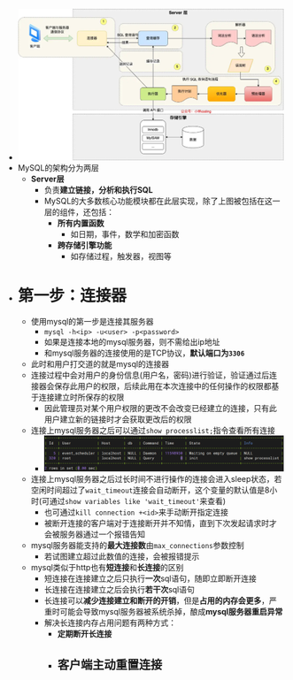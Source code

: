 - ![image.png](../assets/image_1695117520626_0.png)
- MySQL的架构分为两层
	- **Server层**
		- 负责**建立链接，分析和执行SQL**
		- MySQL的大多数核心功能模块都在此层实现，除了上图被包括在这一层的组件，还包括：
			- **所有内置函数**
				- 如日期，事件，数学和加密函数
			- **跨存储引擎功能**
				- 如存储过程，触发器，视图等
- # 第一步：连接器
	- 使用mysql的第一步是连接其服务器
		- ``mysql -h<ip> -u<user> -p<password>``
		- 如果是连接本地的mysql服务器，则不需给出ip地址
		- 和mysql服务器的连接使用的是TCP协议，**默认端口为``3306``**
	- 此时和用户打交道的就是mysql的连接器
	- 连接过程中会对用户的身份信息(用户名，密码)进行验证，验证通过后连接器会保存此用户的权限，后续此用在本次连接中的任何操作的权限都基于连接建立时所保存的权限
		- 因此管理员对某个用户权限的更改不会改变已经建立的连接，只有此用户建立新的链接时才会获取更改后的权限
	- 连接上mysql服务器之后可以通过``show processlist;``指令查看所有连接
		- ![image.png](../assets/image_1695137882470_0.png)
	- 连接上mysql服务器之后过长时间不进行操作的连接会进入sleep状态，若空闲时间超过了``wait_timeout``连接会自动断开，这个变量的默认值是8小时(可通过`show variables like 'wait_timeout'`来查看)
		- 也可通过`kill connection +<id>`来手动断开指定连接
		- 被断开连接的客户端对于连接断开并不知情，直到下次发起请求时才会被服务器通过一个报错告知
	- mysql服务器能支持的**最大连接数**由`max_connections`参数控制
		- 若试图建立超过此数值的连接，会被报错提示
	- mysql类似于http也有**短连接**和**长连接**的区别
		- 短连接在连接建立之后只执行**一次**sql语句，随即立即断开连接
		- 长连接在连接建立之后会执行**若干次**sql语句
		- 长连接可以**减少连接建立和断开的开销**，但是**占用的内存会更多**，严重时可能会导致mysql服务器被系统杀掉，酿成**mysql服务器重启异常**
		- 解决长连接内存占用问题有两种方式：
			- **定期断开长连接**
			- **客户端主动重置连接**
				-